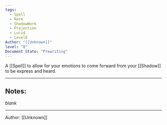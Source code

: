 ```yaml
---
tags:
  - Spell
  - Rare
  - ShadowWork
  - Projection
  - Lucid
  - Level8
Author: "[[Unknown]]"
level: "8"
Document State: "Prewriting"
---
```

A [[Spell]] to allow for your emotions to come forward from your [[Shadow]] to be express and heard.
- - -
## Notes:
_blank_
- - - 
Author: [[Unknown]]